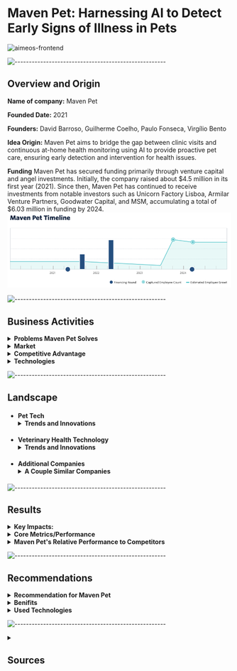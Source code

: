 
# Maven Pet: Harnessing AI to Detect Early Signs of Illness in Pets
![aimeos-frontend](https://maven.pet/img/main/share.jpg)

![-----------------------------------------------------](https://raw.githubusercontent.com/andreasbm/readme/master/assets/lines/rainbow.png)

## Overview and Origin

**Name of company:** Maven Pet

**Founded Date:** 2021

**Founders:** David Barroso, Guilherme Coelho, Paulo Fonseca, Virgílio Bento

**Idea Origin:** Maven Pet aims to bridge the gap between clinic visits and continuous at-home health monitoring using AI to provide proactive pet care, ensuring early detection and intervention for health issues.

**Funding** Maven Pet has secured funding primarily through venture capital and angel investments. Initially, the company raised about $4.5 million in its first year (2021). Since then, Maven Pet has continued to receive investments from notable investors such as Unicorn Factory Lisboa, Armilar Venture Partners, Goodwater Capital, and MSM, accumulating a total of $6.03 million in funding by 2024​.
![Alt text](funding_graph.png)

![-----------------------------------------------------](https://raw.githubusercontent.com/andreasbm/readme/master/assets/lines/rainbow.png)

## Business Activities

<details><summary><strong>Problems Maven Pet Solves</strong></summary>
<ul>
  <li style="margin-bottom: 20px; margin-top: 20px;"><strong>Continuous Health Monitoring:</strong> Provides real-time tracking of pets' health metrics between veterinary visits.</li>
  <li style="margin-bottom: 20px;"><strong>Enhanced Diagnostics:</strong> Offers veterinarians accurate data and graphs to better understand health trends and make precise diagnoses.</li>
  <li style="margin-bottom: 20px;"><strong>Early Detection:</strong> Alerts pet owners to the earliest signs of potential health issues, enabling timely intervention.</li>
  <li style="margin-bottom: 20px;"><strong>Data-Driven Insights:</strong> Reduces reliance on owner-reported symptoms, providing objective data for health assessments.</li>
</ul>
</details>

<details><summary><strong>Market</strong></summary>
<ul>
  <li style="margin-bottom: 20px; margin-top: 20px;"><strong>Pet Owners:</strong> Continuous health monitoring and early detection of health issues.</li>
  <li style="margin-bottom: 20px;"><strong>Veterinarians:</strong> Accurate health data and trends for improved diagnostics and patient care.</li>
  <li style="margin-bottom: 20px;"><strong>Pet Tech Market:</strong> Rapidly growing, with the pet wearables market valued at approximately USD 3 billion in 2022, highlighting significant growth potential for health monitoring technologies like Maven Pet.</li>
</ul>
</details>

<details><summary><strong>Competitive Advantage</strong></summary>
  Maven Pet's unique advantage is its comprehensive health monitoring system, which tracks vital health metrics like heart rate, body temperature, and respiratory rate, enabling early detection of health issues and providing detailed, real-time data to veterinarians for accurate diagnoses. Additionally, it offers behavioral analysis tools for insights into pets' mood and temperament.
</details>

<details><summary><strong>Technologies</strong></summary>
<ul>
  <li style="margin-bottom: 20px; margin-top: 20px;"><strong>AI and Machine Learning:</strong> These are core to Maven Pet’s health monitoring and behavioral analysis capabilities. AI algorithms process the collected data to identify patterns and alert owners and veterinarians to potential health issues.</li>
  <li style="margin-bottom: 20px;"><strong>Wearable Technology:</strong> A smart collar equipped with sensors tracks vital signs and activity levels, providing continuous health monitoring.</li>
  <li style="margin-bottom: 20px;"><strong>Mobile Application:</strong> Pet owners use an app to access real-time data and insights about their pets' health and behavior, allowing proactive care.</li>
  <li style="margin-bottom: 20px;"><strong>Cloud Computing:</strong> Data is securely stored and processed in the cloud, ensuring continuous access for veterinarians and pet owners.</li>
</ul>
</details>

![-----------------------------------------------------](https://raw.githubusercontent.com/andreasbm/readme/master/assets/lines/rainbow.png)

## Landscape

<ul>
  <li style="margin-bottom: 20px; margin-top: 20px;"><strong>Pet Tech</strong><details><summary><strong>Trends and Innovations</strong></summary>
<ul>
  <li style="margin-bottom: 20px; margin-top: 20px;"><strong>Smart Collars and Wearables:</strong> Advanced collars now monitor a pet’s activity, heart rate, and other health metrics, providing real-time data to owners and veterinarians. Examples include collars that track daily exercise, location, and even detect health conditions like atrial fibrillation in pets.​</li>
  <li style="margin-bottom: 20px;"><strong>AI and Machine Learning:</strong> AI algorithms are being used to analyze health data, predict potential health issues, and provide personalized care recommendations. This technology enhances the ability to detect early signs of illness and manage chronic conditions​.</li>
  <li style="margin-bottom: 20px;"><strong>Integrated Health Monitoring Systems:</strong> Devices and systems that provide comprehensive health monitoring, including vital signs and behavioral analysis, help in early detection and better health management for pets.</li>
  <li style="margin-bottom: 20px;"><strong>Connected Devices:</strong> The integration of IoT devices in pet care allows for better connectivity and data sharing between pet owners, veterinarians, and health monitoring devices​.</li>
</ul></ul>

<ul>
  <li style="margin-bottom: 20px; margin-top: 20px;"><strong>Veterinary Health Technology</strong><details><summary><strong>Trends and Innovations</strong></summary>
<ul>
  <li style="margin-bottom: 20px; margin-top: 20px;"><strong>Telemedicine:</strong> The rise of telemedicine in veterinary care has made it easier for pet owners to consult with veterinarians remotely, ensuring timely care without the need for physical visits.​</li>
  <li style="margin-bottom: 20px;"><strong>AI-Enabled Diagnostics:</strong> AI tools are being used to enhance diagnostic accuracy by analyzing medical records, lab results, and imaging data to assist veterinarians in making informed decisions​.</li>
  <li style="margin-bottom: 20px;"><strong>Wearable Health Monitors:</strong> Similar to pet tech, wearable devices for pets are being used to monitor health metrics continuously, providing data that can be used for preventive care and early diagnosis of diseases.</li>
  <li style="margin-bottom: 20px;"><strong>Electronic Health Records (EHRs):</strong> The adoption of EHRs in veterinary practices allows for better data management and sharing, improving the efficiency of care and enabling data-driven decision-making.</li>
</ul></ul>

<ul>
  <li style="margin-bottom: 20px; margin-top: 20px;"><strong>Additional Companies</strong><details><summary><strong>A Couple Similar Companies</strong></summary>
<ul>
    <li>
        <strong><a href="https://www.petpace.com" target="_blank">PetPace:</a></strong>
        Offers a smart collar for cats and dogs that monitors vital signs such as temperature, pulse, respiration, and heart rate variability. It also tracks activity levels, calories burned, and pain indicators. The data is analyzed, and alerts are sent to the owner or vet via app notifications if anomalies are detected.
    </li>
    <li>
        <strong><a href="https://www.actijoy.com" target="_blank">Actijoy:</a></strong>
        Provides a comprehensive health and activity monitoring system that includes a Health & Activity Tracker, WiFi Food & Water Bowls, and a mobile app. This system tracks a dog's activity, rest, food, and water intake, detecting health anomalies and providing insights for improved pet care.
    </li>
    <li>
        <strong><a href="https://www.moggie.me" target="_blank">Moggie:</a></strong>
        Develops a smart collar specifically for cats. It monitors pet activity throughout the day and provides behavior-based health suggestions. The collar uses algorithms to offer veterinary insights on potential health risks and remotely updates pet parents about changes in monitored parameters.
    </li>
    <li>
        <strong><a href="https://www.felcana.com" target="_blank">Felcana:</a></strong>
        A digital pet health platform that monitors pets' health and fitness through an app. It offers insights and recommendations based on the collected data, helping pet owners ensure their pets' well-being.
    </li>
    <li>
        <strong><a href="https://petdesk.com/" target="_blank">PetDesk:</a></strong>
        A CRM software for veterinary practices that improves communication with pet owners through appointment reminders, automated health service notifications, and a mobile app. It aims to streamline clinic operations and enhance client engagement, improving pet health outcomes.
    </li>
    <li>
        <strong><a href="https://pawprosper.com/" target="_blank">Paw Prosper:</a></strong>
        A pet health monitoring platform that uses wearable technology to track vital signs and activity levels. It provides real-time data and insights for pet owners and veterinarians, focusing on preventive care and early detection of health issues.
    </li>
</ul></ul>

![-----------------------------------------------------](https://raw.githubusercontent.com/andreasbm/readme/master/assets/lines/rainbow.png)

## Results

<details><summary><strong>Key Impacts:</strong></summary>
<ul>
  <li style="margin-bottom: 20px; margin-top: 20px;"><strong>Early Disease Detection:</strong> Maven Pet's AI-Vet platform enables continuous tracking of various health parameters, helping to detect early signs of health issues, which leads to timely interventions and better health outcomes for pets. This proactive approach reduces the reliance on pet owners to notice symptoms and report them during infrequent vet visits.​</li>
  <li style="margin-bottom: 20px;"><strong>Improved Veterinary Efficiency:</strong> By providing real-time health data and alerts, Maven Pet supports veterinarians in making more accurate diagnoses and developing effective treatment plans. This integration of AI in the veterinary workflow streamlines operations and improves the efficiency of vet practices​.</li>
  <li style="margin-bottom: 20px;"><strong>Enhanced Pet Owner Engagement:</strong> The continuous health monitoring and personalized insights provided by Maven Pet empower pet owners with actionable information about their pets' health. This leads to better-informed decisions and increased peace of mind for pet owners, knowing that their pets are being monitored closely.</li>
  <li style="margin-bottom: 20px;"><strong>Success Stories:</strong> Real-world cases, such as the early detection and management of Diabetes Mellitus in a Labrador Retriever, highlight the platform's effectiveness in improving pet health outcomes. These success stories reinforce the value of continuous health monitoring and the integration of AI in veterinary care.</li>
</ul>
</details>

<details><summary><strong>Core Metrics/Performance</strong></summary>
<ul>
  <li style="margin-bottom: 20px; margin-top: 20px;"><strong>User Engagement:</strong> Maven Pet reports high engagement levels due to its comprehensive health monitoring and personalized insights, which keep pet owners actively involved in their pets' health.</li>
  <li style="margin-bottom: 20px;"><strong>Health Outcomes:</strong> The platform's AI-driven analytics have successfully identified early signs of health issues in numerous cases, leading to timely interventions and improved health outcomes.</li>
  <li style="margin-bottom: 20px;"><strong>Customer Retention:</strong> Maven Pet enjoys strong customer retention, attributed to its reliable and accurate monitoring system, which builds trust with pet owners and veterinarians.</li>
  <li style="margin-bottom: 20px;"><strong>Market Penetration:</strong> The company has established partnerships with veterinary clinics and significantly expanded its user base, reflecting its growing presence in the pet health monitoring market.</li>
  <li style="margin-bottom: 20px;"><strong>Revenue and Profitability:</strong> Maven Pet has shown promising financial performance, driven by a mix of device sales, subscription services, and collaborations with veterinary practices​.</li>
</ul>
</details>

<details><summary><strong>Maven Pet's Relative Performance to Competitors</strong></summary>
Maven Pet is performing better than its competitors in the pet health monitoring market. The company leverages advanced AI-driven technology to provide comprehensive health data and real-time insights, resulting in superior health outcomes and higher customer satisfaction. Maven Pet's integrated approach combines detailed analytics with early detection capabilities, setting it apart from competitors that may offer similar devices but lack such depth in health monitoring and analysis. This robust and data-rich solution positions Maven Pet favorably, enhancing its competitive edge in the market​.
</details>

![-----------------------------------------------------](https://raw.githubusercontent.com/andreasbm/readme/master/assets/lines/rainbow.png)

## Recommendations

<details><summary><strong>Recommendation for Maven Pet</strong></summary>
To enhance pet monitoring accuracy, Maven Pet could introduce additional cameras and sensors around the house. These devices would provide more comprehensive data, improving the AI's ability to detect health issues. Vets could review flagged recordings to make more informed interpretations and diagnoses. This added layer of monitoring would result in even more accurate health assessments, benefiting both pets and their owners.
</details>

<details><summary><strong>Benifits</strong></summary>
<ul>
  <li style="margin-bottom: 20px; margin-top: 20px;"><strong>Enhanced Monitoring Accuracy:</strong> Adding more cameras and sensors would provide comprehensive data, leading to more precise health monitoring. This allows for better detection of subtle health changes and behaviors that may go unnoticed with a single device.</li>
  <li style="margin-bottom: 20px;"><strong>Improved Diagnostic Capabilities:</strong> Veterinarians could review specific flagged recordings, enabling them to make more informed and accurate diagnoses. This could lead to better treatment outcomes and increased trust in Maven Pet's products.</li>
  <li style="margin-bottom: 20px;"><strong>Competitive Advantage:</strong> Offering a more robust monitoring solution differentiates Maven Pet from competitors, positioning it as a leader in the pet health monitoring market. This could attract more customers seeking the most advanced and reliable pet care technology.</li>
  <li style="margin-bottom: 20px;"><strong>Increased Customer Satisfaction:</strong> Pet owners would benefit from the added peace of mind that comes with knowing their pets are being monitored more thoroughly. This could improve customer retention and foster brand loyalty.</li>
  <li style="margin-bottom: 20px;"><strong>New Revenue Streams:</strong> The introduction of additional hardware could open up new revenue streams through sales of cameras and sensors, as well as potential subscription services for enhanced monitoring capabilities​.</li>
</ul>
</details>

<details><summary><strong>Used Technologies</strong></summary>
<ul>
  <li style="margin-bottom: 20px; margin-top: 20px;"><strong>Artificial Intelligence (AI) and Machine Learning (ML)</strong>AI and ML analyze data from sensors and cameras to detect patterns and anomalies in pets' behavior and health.</li>
  <li style="margin-bottom: 20px;"><strong>Computer Vision</strong>Computer vision processes visual data from cameras to interpret pets' movements and behaviors.</li>
  <li style="margin-bottom: 20px;"><strong>Cloud Computing</strong>Cloud computing stores and processes large amounts of data from cameras and sensors.</li>
  <li style="margin-bottom: 20px;"><strong>Wireless Communication Technologies</strong>Facilitates data transmission between monitoring devices and the central system without the need for wired connections.</li>
</ul>
</details>

![-----------------------------------------------------](https://raw.githubusercontent.com/andreasbm/readme/master/assets/lines/rainbow.png)

<details><summary><h2>Sources</h2></summary>

### 1. [Maven Pet Official Website](https://maven.pet)
> The official website of Maven Pet provides comprehensive information about the company's products, technologies, and services. It was used to gather detailed insights into the features and benefits of Maven Pet's health monitoring solutions.

### 2. [TryFi Blog](https://tryfi.com/)
> This blog post compares Maven Pet with other pet health monitoring technologies, highlighting Maven Pet's unique advantages. It was used to understand Maven Pet's competitive edge.

### 3. [PitchBook](https://pitchbook.com/)
> PitchBook provides data on Maven Pet’s funding, financial performance, and market positioning. This source helped in analyzing Maven Pet's business impact and market penetration.

### 4. [Veterinary Practice News](https://www.veterinarypracticenews.com)
> This website covers trends and innovations in veterinary health technology. It was used to identify key metrics for success in the pet health monitoring industry and how Maven Pet performs relative to these metrics.

### 5. [DashboardFox](https://dashboardfox.com)
> DashboardFox offers insights into the latest trends and technologies in health monitoring. This source was used to explain the appropriateness of various technologies for enhancing Maven Pet’s monitoring system.

### 6. [Stackify](https://stackify.com)
> Stackify provides information on AI, machine learning, and cloud computing technologies. It was used to detail how these technologies are implemented in Maven Pet's solutions.

### 7. [Upvio](https://upvio.com)
> Upvio offers insights into the integration of IoT and wireless communication technologies in health monitoring systems. This source was used to highlight the benefits of these technologies for Maven Pet.

### 8. [IEEE Computer Society](https://www.computer.org/publications/tech-news/trends)
> IEEE Computer Society's publication provides detailed information on computer vision technology and its applications in health monitoring. It was used to explain the role of computer vision in Maven Pet’s products.

### 9. [IBM Cloud](https://www.ibm.com/cloud/learn/cloud-computing)
>IBM Cloud offers comprehensive knowledge about cloud computing technologies. This source was used to describe the importance of cloud computing for data storage and processing in Maven Pet’s solutions.

### 10. [TechTarget](https://www.techtarget.com/iotagenda/)
>TechTarget provides insights into wireless communication technologies. This source helped in explaining the role of wireless communication in Maven Pet’s monitoring system.

### 11. [PetDesk](https://petdesk.com)
> PetDesk’s official website provides information about their CRM software for veterinary practices. It was used to understand similar companies and how they enhance veterinary care.

### 12. [Crunchbase](https://www.crunchbase.com/organization/maven-c57e)
> Crunchbase offers detailed profiles of various companies, including PetDesk and Maven Pet. It was used to compare Maven Pet with other companies in the pet health monitoring field.

### 13. [Craft.co](https://craft.co/maven)
> Craft.co provides a comprehensive overview of Maven Pet’s competitors and market position. It was used to evaluate how Maven Pet performs relative to its competitors.
</details>